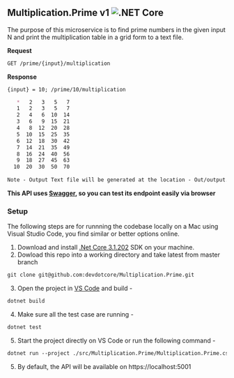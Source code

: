 ## Multiplication.Prime v1 ![.NET Core](https://github.com/devdotcore/Multiplication.Prime/workflows/.NET%20Core/badge.svg)

The purpose of this microservice is to find prime numbers in the given input N and print the multiplication table in a grid form to a text file.

**Request**

```markdown
GET /prime/{input}/multiplication
```
**Response**

```markdown
{input} = 10; /prime/10/multiplication

   *   2   3   5   7
   1   2   3   5   7
   2   4   6  10  14
   3   6   9  15  21
   4   8  12  20  28
   5  10  15  25  35
   6  12  18  30  42
   7  14  21  35  49
   8  16  24  40  56
   9  18  27  45  63
  10  20  30  50  70
  
Note - Output Text file will be generated at the location - Out/output.txt
```

**This API uses [Swagger](https://swagger.io/), so you can test its endpoint easily via browser**

### Setup
The following steps are for runnning the codebase locally on a Mac using Visual Studio Code, you find similar or better options online.

1. Download and install [.Net Core 3.1.202](https://dotnet.microsoft.com/download/dotnet-core/3.1) SDK on your machine.
2. Dowload this repo into a working directory and take latest from master branch
```markdown
git clone git@github.com:devdotcore/Multiplication.Prime.git
```
3. Open the project in [VS Code](https://code.visualstudio.com/) and build -
```markdown
dotnet build
```
4. Make sure all the test case are running -
```markdown
dotnet test
```
5. Start the project directly on VS Code or run the following command -
```markdown
dotnet run --project ./src/Multiplication.Prime/Multiplication.Prime.csproj
```
5. By default, the API will be available on https://localhost:5001
